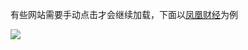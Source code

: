 有些网站需要手动点击才会继续加载，下面以[凤凰财经](http://finance.ifeng.com/)为例

![](http://ot891jgya.bkt.clouddn.com/%E5%BE%AE%E4%BF%A1%E6%88%AA%E5%9B%BE_20170717172629.png)
